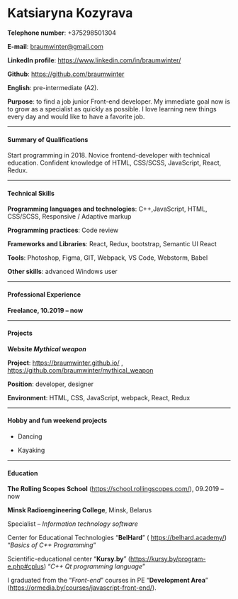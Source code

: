# Katsiaryna Kozyrava

**Telephone number**: +375298501304

**E-mail**: braumwinter@gmail.com

**LinkedIn profile**: https://www.linkedin.com/in/braumwinter/  

**Github**: https://github.com/braumwinter

**English**: pre-intermediate (A2).

**Purpose**: to find a job junior Front-end developer.
My immediate goal now is to grow as a specialist as quickly as possible. I love learning new things every day and would like to have a favorite job.
***


#### Summary of Qualifications 

Start programming in 2018. Novice frontend-developer with technical education. Confident knowledge of HTML, CSS/SCSS, JavaScript, React, Redux. 
***


#### Technical Skills

**Programming languages and technologies**:  C++,JavaScript, HTML, CSS/SCSS, Responsive / Adaptive markup

**Programming practices**: Code review

**Frameworks and Libraries**: React, Redux, bootstrap, Semantic UI React

**Tools**: Photoshop, Figma, GIT, Webpack, VS Code,  Webstorm, Babel

**Other skills**: advanced Windows user
***


#### Professional Experience

**Freelance, 10.2019 – now**
***


#### Projects

**Website *Mythical weapon***

**Project**: https://braumwinter.github.io/ ,   https://github.com/braumwinter/mythical_weapon

**Position**: developer, designer

**Environment**: HTML, CSS, JavaScript, webpack, React, Redux
***


#### Hobby and fun weekend projects

* Dancing

* Kayaking
***


#### Education

**The Rolling Scopes School** (https://school.rollingscopes.com/), 09.2019 – now


**Minsk Radioengineering College**, Minsk, Belarus

Specialist – *Information technology software*


Center for Educational Technologies “**BelHard**” ( https://belhard.academy/) “*Basics of C++ Programming*”


Scientific-educational center “**Kursy.by**” (https://kursy.by/program-e.php#cplus) “*C++ Qt programming language*”


I graduated from the “*Front-end*” courses in PE “**Development Area**” (https://ormedia.by/courses/javascript-front-end/).
